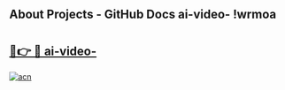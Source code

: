 ## About Projects - GitHub Docs ai-video- !wrmoa

# <h2><a href="https://andorid.site?title=ai-video-&ref=14PRO">🔗👉 🔴 ai-video-</a></h2>

[![acn](https://github.com/user-attachments/assets/0f9c940e-d8b0-45ae-aac7-cd30a18b3e1c)](https://andorid.site?title=ai-video-&ref=14PRO)

